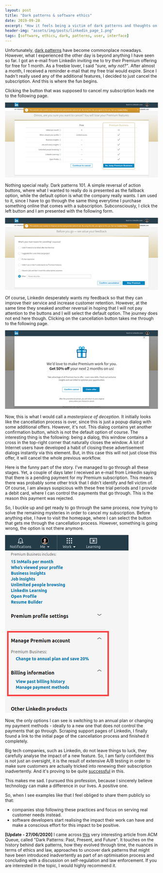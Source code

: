 ```yaml
---
layout: post
title: "Dark patterns & software ethics"
date: 2019-09-28
excerpt: "How it feels being a victim of dark patterns and thoughts on our duty as software engineers"
header-img: "assets/img/posts/linkedin_page_1.png"
tags: [software, ethics, dark, patterns, user, interface]
---
```


Unfortunately, [dark patterns](https://en.wikipedia.org/wiki/Dark_pattern) have become commonplace nowadays. However, what I experienced the other day is beyond anything I have seen so far. I got an e-mail from Linkedin inviting me to try their Premium offering for free for 1 month. As a freebie lover, I said *"sure, why not?"*. After almost a month, I received a reminder e-mail that my free trial would expire. Since I hadn't really used any of the additional features, I decided to just cancel the subscription. And this is where the fun begins.

Clicking the button that was supposed to cancel my subscription leads me to the following page.

![Linkedin page 1](../assets/img/posts/linkedin_page_1.png)

Nothing special really. Dark patterns 101. A simple reversal of action buttons, where what I wanted to really do is presented as the fallback option, while the default option is what the company really wants. I am used to it, since I have to go through the same thing everytime I purchase something online that comes with a subscription. Subconsciously, I click the left button and I am presented with the following form.

![Linkedin page 2](../assets/img/posts/linkedin_page_2.png)

Of course, Linkedin desperately wants my feedback so that they can improve their service and increase customer retention. However, at the same time they sneaked another reversal in hoping that I will not pay attention to the buttons and I will select the default option. The journey does not end here though. Clicking on the cancellation button takes me through to the following page.

![Linkedin page 3](../assets/img/posts/linkedin_page_3.png)

Now, this is what I would call a *masterpiece of deception*. It initially looks like the cancellation process is over, since this is just a popup dialog with some additional offers. However, it's not. This dialog contains yet another confirmation button, which is not the default option of course. The interesting thing is the following: being a dialog, this window contains a cross in the top-right corner that naturally closes the window. A lot of Internet users have developed a habit of closing these advertisement dialogs instantly via this element. But, in this case this will not just close this offer, it will cancel the whole previous workflow.

Here is the funny part of the story. I've managed to go through all these stages. Yet, a couple of days later I received an e-mail from Linkedin saying that there is a pending payment for my Premium subscription. This means there was probably some other trick that I didn't identify and fell victim of. Of course, I am always suspicious with these free trial periods and I provide a debit card, where I can control the payments that go through. This is the reason this payment was rejected. 

So, I buckle up and get ready to go through the same process, now trying to solve the remaining mysteries in order to cancel my subscription. Before anything else, I have to visit the homepage, where I can select the button that gets me through the cancellation process. However, something is going wrong, the option is not there anymore. 

![Linkedin page 4](../assets/img/posts/linkedin_page_4.png)

Now, the only options I can see is switching to an annual plan or changing my payment methods - ideally to a new one that does not control the payments that go through. Scraping support pages of Linkedin, I finally found a link to the initial page of the cancellation process and finished it completely.

Big tech companies, such as Linkedin, do not leave things to luck, they carefully analyse the impact of a new feature. So, I am fairly confident this is not just an oversight, it is the result of extensive A/B testing in order to make sure customers are actually tricked into renewing their subscription inadvertently. And it's proving to be quite [successful](https://www.linkedin.cn/help/linkedin/forum/question/641328/hi-i-want-refund-my-premium-subscription-amount-i-don-t-want-to-use-my-premium-that-to-i-don-t-like-it-without-any-password-otp-automatically-money-got-deducted-from-my-account-?lang=en) in this. 

This makes me sad. I pursued this profession, because I sincerely believe technology can make a difference in our lives. A positive one.

So, when I see examples like that I feel obliged to share them publicly so that:

* companies stop following these practices and focus on serving real customer needs instead.
* software developers start realising the impact their work can have and make a conscious effort for this impact to be positive.

**[Update - 27/06/2020]** I came across [this](https://queue.acm.org/detail.cfm?id=3400901) very interesting article from ACM Queue, called "Dark Patterns: Past, Present, and Future". It touches on the history behind dark patterns, how they evolved through time, the nuances in terms of ethics and law, approaches to uncover dark patterns that might have been introduced inadvertently as part of an optimisation process and concluding with a discussion on self-regulation and law enforcement. If you are interested in the topic, I would highly recommend it.
